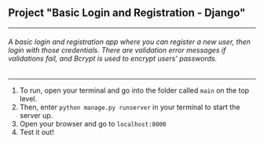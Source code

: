 ## Project "Basic Login and Registration - Django"
---
###### A basic login and registration app where you can register a new user, then login with those credentials. There are validation error messages if validations fail, and Bcrypt is used to encrypt users' passwords.
---

1. To run, open your terminal and go into the folder called `main` on the top level.
2. Then, enter `python manage.py runserver` in your terminal to start the server up.
3. Open your browser and go to `localhost:8000`
4. Test it out!
